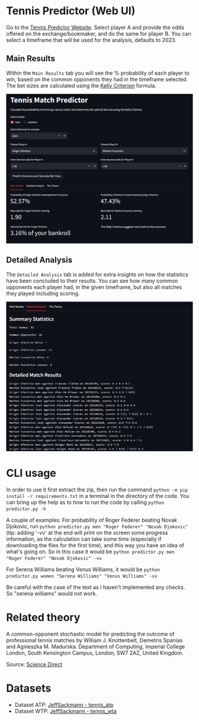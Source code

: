 # Tennis Predictor (Web UI)

Go to the [Tennis Predictor Website](https://tennis-predictor.streamlit.app/). Select player A and provide the odds offered on the exchange/bookmaker, and do the same for player B. You can select a timeframe that will be used for the analysis, defaults to 2023. 

## Main Results

Within the `Main Results` tab you will see the % probability of each player to win, based on the common opponents they had in the timeframe selected. The bet sizes are calculated using the [Kelly Criterion](https://en.wikipedia.org/wiki/Kelly_criterion) formula. 

![Probability Screen](img/image.png)

## Detailed Analysis

The `Detailed Analysis` tab is added for extra insights on how the statistics have been concluded to their results. You can see how many common opponents each player had, in the given timeframe, but also all matches they played including scoring. 

![Detailed Stats Screen](img/image-1.png)


# CLI usage

In order to use it first extract the zip, then run the command `python -m pip install -r requirements.txt` in a terminal in the directory of the code.
You can bring up the help as to how to run the code by calling `python predictor.py -h`

A couple of examples: For probability of Roger Federer beating Novak Djokovic, run
`python predictor.py men "Roger Federer" "Novak Djokovic"`
(tip: adding '-vv' at the end will print on the screen some progress information, as the calculation can take some time (especially if downloading the files for the first time), 
and this way you have an idea of what's going on. So in this case it would be `python predictor.py men "Roger Federer" "Novak Djokovic" -vv`

For Serena Williams beating Venus Williams, it would be
`python predictor.py women "Serena Williams" "Venus Williams" -vv`

Be careful with the case of the text as I haven't implemented any checks. So "serena williams" would not work.

# Related theory
A common-opponent stochastic model for predicting the outcome of professional tennis matches by William J. Knottenbelt, Demetris Spanias and Agnieszka M. Madurska. 
Department of Computing, Imperial College London, South Kensington Campus, London, SW7 2AZ, United Kingdom. 

Source: [Science Direct](https://www.sciencedirect.com/science/article/pii/S0898122112002106)


# Datasets

- Dataset ATP: [JeffSackmann - tennis_atp](https://github.com/JeffSackmann/tennis_atp)
- Dataset WTP: [JeffSackmann - tennis_wta](https://github.com/JeffSackmann/tennis_wta)
